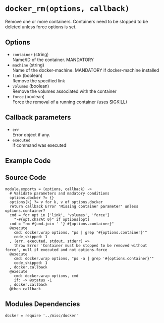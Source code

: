 
# `docker_rm(options, callback)`

Remove one or more containers. Containers need to be stopped to be deleted unless
force options is set.

## Options

*   `container` (string)   
    Name/ID of the container. MANDATORY   
*   `machine` (string)   
    Name of the docker-machine. MANDATORY if docker-machine installed   
*   `link` (boolean)   
    Remove the specified link   
*   `volumes` (boolean)   
    Remove the volumes associated with the container   
*   `force` (boolean)   
    Force the removal of a running container (uses SIGKILL)   

## Callback parameters

*   `err`   
    Error object if any.   
*   `executed`   
    if command was executed   

## Example Code

## Source Code

    module.exports = (options, callback) ->
      # Validate parameters and madatory conditions
      options.docker ?= {}
      options[k] ?= v for k, v of options.docker
      return callback Error 'Missing container parameter' unless options.container?
      cmd = for opt in ['link', 'volumes', 'force']
        "-#{opt.charAt 0}" if options[opt]
      cmd = "rm #{cmd.join ' '} #{options.container}"
      @execute
        cmd: docker.wrap options, "ps | grep '#{options.container}'"
        code_skipped: 1
      , (err, executed, stdout, stderr) =>
        throw Error 'Container must be stopped to be removed without force', null if executed and not options.force
      @execute
        cmd: docker.wrap options, "ps -a | grep '#{options.container}'"
        code_skipped: 1
      , docker.callback
      @execute
        cmd: docker.wrap options, cmd
        if: -> @status -1
      , docker.callback
      @then callback

## Modules Dependencies

    docker = require '../misc/docker'
